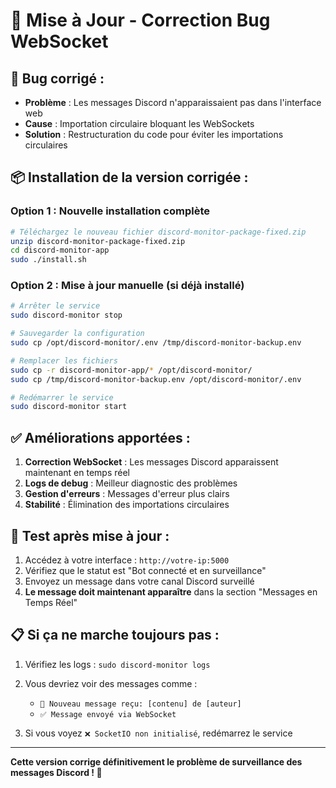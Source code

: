 # 🐛 Mise à Jour - Correction Bug WebSocket

## 🔧 **Bug corrigé :**
- **Problème** : Les messages Discord n'apparaissaient pas dans l'interface web
- **Cause** : Importation circulaire bloquant les WebSockets
- **Solution** : Restructuration du code pour éviter les importations circulaires

## 📦 **Installation de la version corrigée :**

### Option 1 : Nouvelle installation complète
```bash
# Téléchargez le nouveau fichier discord-monitor-package-fixed.zip
unzip discord-monitor-package-fixed.zip
cd discord-monitor-app
sudo ./install.sh
```

### Option 2 : Mise à jour manuelle (si déjà installé)
```bash
# Arrêter le service
sudo discord-monitor stop

# Sauvegarder la configuration
sudo cp /opt/discord-monitor/.env /tmp/discord-monitor-backup.env

# Remplacer les fichiers
sudo cp -r discord-monitor-app/* /opt/discord-monitor/
sudo cp /tmp/discord-monitor-backup.env /opt/discord-monitor/.env

# Redémarrer le service
sudo discord-monitor start
```

## ✅ **Améliorations apportées :**

1. **Correction WebSocket** : Les messages Discord apparaissent maintenant en temps réel
2. **Logs de debug** : Meilleur diagnostic des problèmes
3. **Gestion d'erreurs** : Messages d'erreur plus clairs
4. **Stabilité** : Élimination des importations circulaires

## 🧪 **Test après mise à jour :**

1. Accédez à votre interface : `http://votre-ip:5000`
2. Vérifiez que le statut est "Bot connecté et en surveillance"
3. Envoyez un message dans votre canal Discord surveillé
4. **Le message doit maintenant apparaître** dans la section "Messages en Temps Réel"

## 📋 **Si ça ne marche toujours pas :**

1. Vérifiez les logs : `sudo discord-monitor logs`
2. Vous devriez voir des messages comme :
   - `📨 Nouveau message reçu: [contenu] de [auteur]`
   - `✅ Message envoyé via WebSocket`

3. Si vous voyez `❌ SocketIO non initialisé`, redémarrez le service

---

**Cette version corrige définitivement le problème de surveillance des messages Discord ! 🚀**

